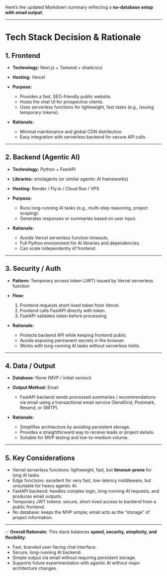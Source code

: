 Here’s the updated Markdown summary reflecting a **no-database setup with email output**:

---

# Tech Stack Decision & Rationale

## **1. Frontend**

* **Technology:** Next.js + Tailwind + shadcn/ui
* **Hosting:** Vercel
* **Purpose:**

  * Provides a fast, SEO-friendly public website.
  * Hosts the chat UI for prospective clients.
  * Uses serverless functions for lightweight, fast tasks (e.g., issuing temporary tokens).
* **Rationale:**

  * Minimal maintenance and global CDN distribution.
  * Easy integration with serverless backend for secure API calls.

---

## **2. Backend (Agentic AI)**

* **Technology:** Python + FastAPI
* **Libraries:** smolagents (or similar agentic AI frameworks)
* **Hosting:** Render / Fly.io / Cloud Run / VPS
* **Purpose:**

  * Runs long-running AI tasks (e.g., multi-step reasoning, project scoping).
  * Generates responses or summaries based on user input.
* **Rationale:**

  * Avoids Vercel serverless function timeouts.
  * Full Python environment for AI libraries and dependencies.
  * Can scale independently of frontend.

---

## **3. Security / Auth**

* **Pattern:** Temporary access token (JWT) issued by Vercel serverless function
* **Flow:**

  1. Frontend requests short-lived token from Vercel.
  2. Frontend calls FastAPI directly with token.
  3. FastAPI validates token before processing.
* **Rationale:**

  * Protects backend API while keeping frontend public.
  * Avoids exposing permanent secrets in the browser.
  * Works with long-running AI tasks without serverless limits.

---

## **4. Data / Output**

* **Database:** None (MVP / initial version)
* **Output Method:** Email

  * FastAPI backend sends processed summaries / recommendations via email using a transactional email service (SendGrid, Postmark, Resend, or SMTP).
* **Rationale:**

  * Simplifies architecture by avoiding persistent storage.
  * Provides a straightforward way to receive leads or project details.
  * Suitable for MVP testing and low-to-medium volume.

---

## **5. Key Considerations**

* Vercel serverless functions: lightweight, fast, but **timeout-prone** for long AI tasks.
* Edge functions: excellent for very fast, low-latency middleware, but unsuitable for heavy agentic AI.
* FastAPI backend: handles complex logic, long-running AI requests, and produces email outputs.
* Temporary JWT tokens: secure, short-lived access to backend from a public frontend.
* No database: keeps the MVP simple; email acts as the “storage” of project information.

---

✅ **Overall Rationale:**
This stack balances **speed, security, simplicity, and flexibility**:

* Fast, branded user-facing chat interface.
* Secure, long-running AI backend.
* Simple output via email without requiring persistent storage.
* Supports future experimentation with agentic AI without major architecture changes.

